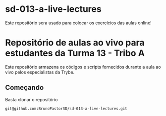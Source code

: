 # sd-013-a-live-lectures
Este repositório sera usado para colocar os exercícios das aulas online!

# Repositório de aulas ao vivo para estudantes da Turma 13 - Tribo A

Este repositório armazena os códigos e scripts fornecidos durante a aula ao vivo pelos especialistas da Trybe.

## Começando

Basta clonar o repositório
```
git@github.com:BrunoPastorSD/sd-013-a-live-lectures.git
```